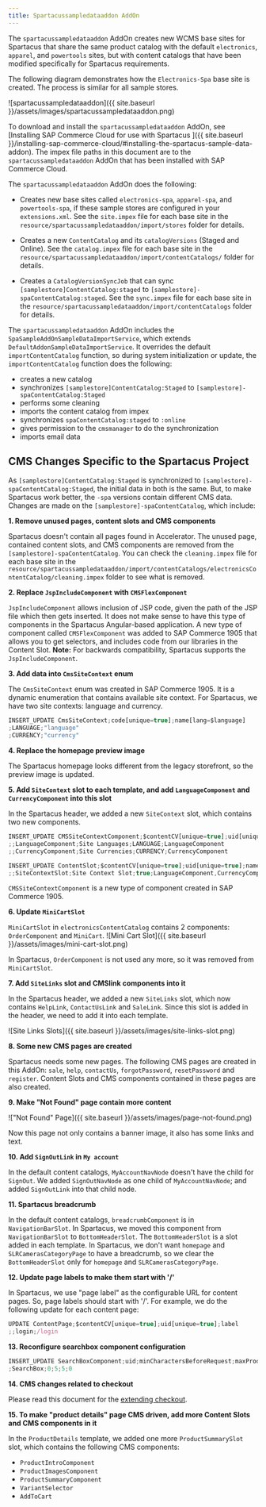 ```yaml
---
title: Spartacussampledataaddon AddOn
---
```


The `spartacussampledataaddon` AddOn creates new WCMS base sites for Spartacus that share the same product catalog with the default `electronics`, `apparel`, and `powertools` sites, but with content catalogs that have been modified specifically for Spartacus requirements.

The following diagram demonstrates how the `Electronics-Spa` base site is created. The process is similar for all sample stores.

![spartacussampledataaddon]({{ site.baseurl }}/assets/images/spartacussampledataaddon.png)

To download and install the `spartacussampledataaddon` AddOn, see [Installing SAP Commerce Cloud for use with Spartacus
]({{ site.baseurl }}/installing-sap-commerce-cloud/#installing-the-spartacus-sample-data-addon). The impex file paths in this document are to the `spartacussampledataaddon` AddOn that has been installed with SAP Commerce Cloud.

The `spartacussampledataaddon` AddOn does the following:

- Creates new base sites called `electronics-spa`, `apparel-spa`, and `powertools-spa`, if these sample stores are configured in your `extensions.xml`. See the `site.impex` file for each base site in the `resource/spartacussampledataaddon/import/stores` folder for details.

- Creates a new `ContentCatalog` and its `catalogVersions` (Staged and Online). See the `catalog.impex` file for each base site in the `resource/spartacussampledataaddon/import/contentCatalogs/` folder for details.

- Creates a `CatalogVersionSyncJob` that can sync `[samplestore]ContentCatalog:staged` to `[samplestore]-spaContentCatalog:staged`. See the `sync.impex` file for each base site in the `resource/spartacussampledataaddon/import/contentCatalogs` folder for details.

The `spartacussampledataaddon` AddOn includes the `SpaSampleAddOnSampleDataImportService`, which extends `DefaultAddonSampleDataImportService`. It overrides the default `importContentCatalog` function, so during system initialization or update, the `importContentCatalog` function does the following:

- creates a new catalog
- synchronizes `[samplestore]ContentCatalog:Staged` to `[samplestore]-spaContentCatalog:Staged`
- performs some cleaning
- imports the content catalog from impex
- synchronizes `spaContentCatalog:staged` to `:online`
- gives permission to the `cmsmanager` to do the synchronization
- imports email data

## CMS Changes Specific to the Spartacus Project

As `[samplestore]ContentCatalog:Staged` is synchronized to `[samplestore]-spaContentCatalog:Staged`, the initial data in both is the same. But, to make Spartacus work better, the `-spa` versions contain different CMS data. Changes are made on the `[samplestore]-spaContentCatalog`, which include:

**1. Remove unused pages, content slots and CMS components**

Spartacus doesn't contain all pages found in Accelerator. The unused page, contained content slots, and CMS components are removed from the `[samplestore]-spaContentCatalog`. You can check the `cleaning.impex` file for each base site in the `resource/spartacussampledataaddon/import/contentCatalogs/electronicsContentCatalog/cleaning.impex` folder to see what is removed.

**2. Replace `JspIncludeComponent` with `CMSFlexComponent`**

`JspIncludeComponent` allows inclusion of JSP code, given the path of the JSP file which then gets inserted. It does not make sense to have this type of components in the Spartacus Angular-based application. A new type of component called `CMSFlexComponent` was added to SAP Commerce 1905 that allows you to get selectors, and includes code from our libraries in the Content Slot.
**Note:** For backwards compatibility, Spartacus supports the `JspIncludeComponent`.

**3. Add data into `CmsSiteContext` enum**

The `CmsSiteContext` enum was created in SAP Commerce 1905. It is a dynamic enumeration that contains available site context. For Spartacus, we have two site contexts: language and currency.

```typescript
INSERT_UPDATE CmsSiteContext;code[unique=true];name[lang=$language]
;LANGUAGE;"language"
;CURRENCY;"currency"
```

**4. Replace the homepage preview image**

The Spartacus homepage looks different from the legacy storefront, so the preview image is updated.

**5. Add `SiteContext` slot to each template, and add `LanguageComponent` and `CurrencyComponent` into this slot**

In the Spartacus header, we added a new `SiteContext` slot, which contains two new components.

```typescript
INSERT_UPDATE CMSSiteContextComponent;$contentCV[unique=true];uid[unique=true];name;context(code);&componentRef
;;LanguageComponent;Site Languages;LANGUAGE;LanguageComponent
;;CurrencyComponent;Site Currencies;CURRENCY;CurrencyComponent

INSERT_UPDATE ContentSlot;$contentCV[unique=true];uid[unique=true];name;active;cmsComponents(uid,$contentCV)
;;SiteContextSlot;Site Context Slot;true;LanguageComponent,CurrencyComponent
```

`CMSSiteContextComponent` is a new type of component created in SAP Commerce 1905.

**6. Update `MiniCartSlot`**

`MiniCartSlot` in `electronicsContentCatalog` contains 2 components: `OrderComponent` and `MiniCart`. 
  ![Mini Cart Slot]({{ site.baseurl }}/assets/images/mini-cart-slot.png)

In Spartacus, `OrderComponent` is not used any more, so it was removed from `MiniCartSlot`.

**7. Add `SiteLinks` slot and CMSlink components into it**

In the Spartacus header, we added a new `SiteLinks` slot, which now contains `HelpLink`, `ContactUsLink` and `SaleLink`. Since this slot is added in the header, we need to add it into each template.

  ![Site Links Slots]({{ site.baseurl }}/assets/images/site-links-slot.png)

**8. Some new CMS pages are created**

Spartacus needs some new pages. The following CMS pages are created in this AddOn: `sale`, `help`, `contactUs`, `forgotPassword`, `resetPassword` and `register`. Content Slots and CMS components contained in these pages are also created.

**9. Make "Not Found" page contain more content**

  !["Not Found" Page]({{ site.baseurl }}/assets/images/page-not-found.png)

Now this page not only contains a banner image, it also has some links and text.

**10. Add `SignOutLink` in `My account`**

In the default content catalogs, `MyAccountNavNode` doesn't have the child for `SignOut`. We added `SignOutNavNode` as one child of `MyAccountNavNode`; and added `SignOutLink` into that child node.

**11. Spartacus breadcrumb**

In the default content catalogs, `breadcrumbComponent` is in `NavigationBarSlot`. In Spartacus, we moved this component from `NavigationBarSlot` to `BottomHeaderSlot`. The `BottomHeaderSlot` is a slot added in each template. In Spartacus, we don't want `homepage` and `SLRCamerasCategoryPage` to have a breadcrumb, so we clear the `BottomHeaderSlot` only for `homepage` and `SLRCamerasCategoryPage`.

**12. Update page labels to make them start with '/'**

In Spartacus, we use "page label" as the configurable URL for content pages. So, page labels should start with '/'. For example, we do the following update for each content page:

```typescript
UPDATE ContentPage;$contentCV[unique=true];uid[unique=true];label
;;login;/login
```

**13. Reconfigure searchbox component configuration**

```typescript
INSERT_UPDATE SearchBoxComponent;uid;minCharactersBeforeRequest;maxProducts;maxSuggestions;waitTimeBeforeRequest;$contentCV[unique=true]
;SearchBox;0;5;5;0
```

**14. CMS changes related to checkout**

Please read this document for the [extending checkout](https://sap.github.io/cloud-commerce-spartacus-storefront-docs/extending-checkout/).


**15. To make "product details" page CMS driven, add more Content Slots and CMS components in it**

In the `ProductDetails` template, we added one more `ProductSummarySlot` slot, which contains the following CMS components:

- `ProductIntroComponent`
- `ProductImagesComponent`
- `ProductSummaryComponent`
- `VariantSelector`
- `AddToCart`

